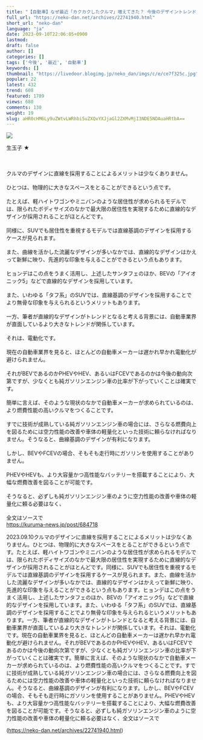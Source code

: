 ```yaml
---
title: "【自動車】なぜ最近「カクカクしたクルマ」増えてきた？ 今後のデザイントレンドとは... : ねことダンボール"
full_url: "https://neko-dan.net/archives/22741940.html"
short_url: "neko-dan"
language: "ja"
date: 2023-09-10T22:06:05+0900
lastmod: 
draft: false
author: []
categories: []
tags: ['今後', '最近', '自動車']
keywords: []
thumbnail: "https://livedoor.blogimg.jp/neko_dan/imgs/c/e/ce7f325c.jpg"
popular: 22
latest: 432
trend: 608
featured: 1789
views: 680
comments: 130
weight: 19
slug: aHR0cHM6Ly9uZWtvLWRhbi5uZXQvYXJjaGl2ZXMvMjI3NDE5NDAuaHRtbA==
---
```


![](https://livedoor.blogimg.jp/neko_dan/imgs/c/e/ce7f325c.jpg)

<div><p>生玉子 ★ </p><br> <br> クルマのデザインに直線を採用することによるメリットは少なくありません。 <br> <br> ひとつは、物理的に大きなスペースをとることができるという点です。 <br> <br> たとえば、軽ハイトワゴンやミニバンのような居住性が求められるモデルでは、限られたボディサイズのなかで最大限の居住性を実現するために直線的なデザインが採用されることがほとんどです。 <br> <br> 同様に、SUVでも居住性を重視するモデルでは直線基調のデザインを採用するケースが見られます。 <br> <br> また、曲線を活かした流麗なデザインが多いなかでは、直線的なデザインはかえって新鮮に映り、先進的な印象を与えることができるという点もあります。 <br> <br> ヒョンデはこの点をうまく活用し、上述したサンタフェのほか、BEVの「アイオニック5」などで直線的なデザインを採用しています。 <br> <br> また、いわゆる「タフ系」のSUVでは、直線基調のデザインを採用することでより無骨な印象を与えられるというメリットもあります。 <br> <br> 一方、筆者が直線的なデザインがトレンドとなると考える背景には、自動車業界が直面しているより大きなトレンドが関係しています。 <br> <br> それは、電動化です。 <br> <br> 現在の自動車業界を見ると、ほとんどの自動車メーカーは遅かれ早かれ電動化が避けられません。 <br> <br> それがBEVであるのかPHEVやHEV、あるいはFCEVであるのかは今後の動向次第ですが、少なくとも純ガソリンエンジン車の比率が下がっていくことは確実です。 <br> <br> 簡単に言えば、そのような現状のなかで自動車メーカーが求められているのは、より燃費性能の高いクルマをつくることです。 <br> <br> すでに技術が成熟している純ガソリンエンジン車の場合には、さらなる燃費向上を図るためには空力性能の改善や車体の軽量化といった技術に頼らなければなりません。そうなると、曲線基調のデザインが有利になります。 <br> <br> しかし、BEVやFCEVの場合、そもそも走行時にガソリンを使用することがありません。 <br> <br> PHEVやHEVも、より大容量かつ高性能なバッテリーを搭載することにより、大幅な燃費改善を図ることが可能です。 <br> <br> そうなると、必ずしも純ガソリンエンジン車のように空力性能の改善や車体の軽量化に頼る必要はなく、 <br> <br> 全文はソースで <br> <a href='https://kuruma-news.jp/post/684718' target='_blank'>https://kuruma-news.jp/post/684718</a> <p>2023.09.10クルマのデザインに直線を採用することによるメリットは少なくありません。ひとつは、物理的に大きなスペースをとることができるという点です。たとえば、軽ハイトワゴンやミニバンのような居住性が求められるモデルでは、限られたボディサイズのなかで最大限の居住性を実現するために直線的なデザインが採用されることがほとんどです。同様に、SUVでも居住性を重視するモデルでは直線基調のデザインを採用するケースが見られます。また、曲線を活かした流麗なデザインが多いなかでは、直線的なデザインはかえって新鮮に映り、先進的な印象を与えることができるという点もあります。ヒョンデはこの点をうまく活用し、上述したサンタフェのほか、BEVの「アイオニック5」などで直線的なデザインを採用しています。また、いわゆる「タフ系」のSUVでは、直線基調のデザインを採用することでより無骨な印象を与えられるというメリットもあります。一方、筆者が直線的なデザインがトレンドとなると考える背景には、自動車業界が直面しているより大きなトレンドが関係しています。それは、電動化です。現在の自動車業界を見ると、ほとんどの自動車メーカーは遅かれ早かれ電動化が避けられません。それがBEVであるのかPHEVやHEV、あるいはFCEVであるのかは今後の動向次第ですが、少なくとも純ガソリンエンジン車の比率が下がっていくことは確実です。簡単に言えば、そのような現状のなかで自動車メーカーが求められているのは、より燃費性能の高いクルマをつくることです。すでに技術が成熟している純ガソリンエンジン車の場合には、さらなる燃費向上を図るためには空力性能の改善や車体の軽量化といった技術に頼らなければなりません。そうなると、曲線基調のデザインが有利になります。しかし、BEVやFCEVの場合、そもそも走行時にガソリンを使用することがありません。PHEVやHEVも、より大容量かつ高性能なバッテリーを搭載することにより、大幅な燃費改善を図ることが可能です。そうなると、必ずしも純ガソリンエンジン車のように空力性能の改善や車体の軽量化に頼る必要はなく、全文はソースで</p></div>

(https://neko-dan.net/archives/22741940.html)
